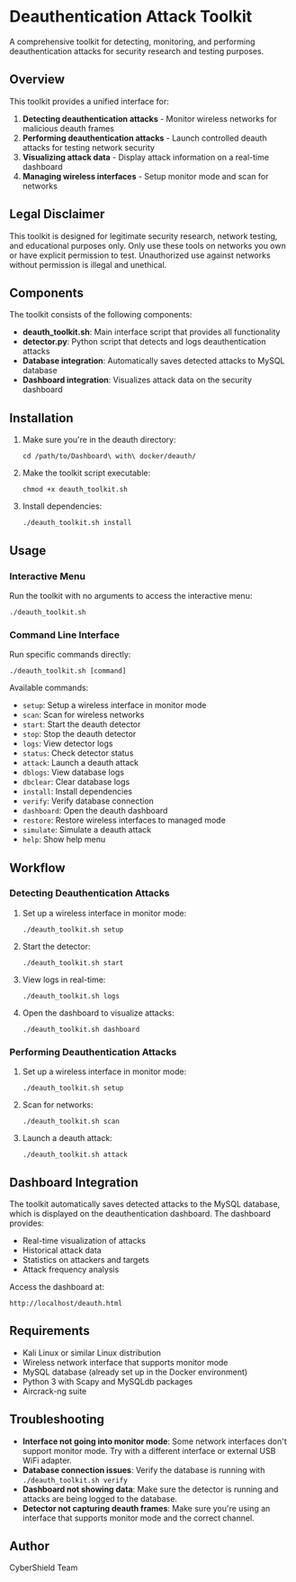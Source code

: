 # Deauthentication Attack Toolkit

A comprehensive toolkit for detecting, monitoring, and performing deauthentication attacks for security research and testing purposes.

## Overview

This toolkit provides a unified interface for:

1. **Detecting deauthentication attacks** - Monitor wireless networks for malicious deauth frames
2. **Performing deauthentication attacks** - Launch controlled deauth attacks for testing network security
3. **Visualizing attack data** - Display attack information on a real-time dashboard
4. **Managing wireless interfaces** - Setup monitor mode and scan for networks

## Legal Disclaimer

This toolkit is designed for legitimate security research, network testing, and educational purposes only. Only use these tools on networks you own or have explicit permission to test. Unauthorized use against networks without permission is illegal and unethical.

## Components

The toolkit consists of the following components:

- **deauth_toolkit.sh**: Main interface script that provides all functionality
- **detector.py**: Python script that detects and logs deauthentication attacks
- **Database integration**: Automatically saves detected attacks to MySQL database
- **Dashboard integration**: Visualizes attack data on the security dashboard

## Installation

1. Make sure you're in the deauth directory:
   ```
   cd /path/to/Dashboard\ with\ docker/deauth/
   ```

2. Make the toolkit script executable:
   ```
   chmod +x deauth_toolkit.sh
   ```

3. Install dependencies:
   ```
   ./deauth_toolkit.sh install
   ```

## Usage

### Interactive Menu

Run the toolkit with no arguments to access the interactive menu:
```
./deauth_toolkit.sh
```

### Command Line Interface

Run specific commands directly:
```
./deauth_toolkit.sh [command]
```

Available commands:
- `setup`: Setup a wireless interface in monitor mode
- `scan`: Scan for wireless networks
- `start`: Start the deauth detector
- `stop`: Stop the deauth detector
- `logs`: View detector logs
- `status`: Check detector status
- `attack`: Launch a deauth attack
- `dblogs`: View database logs
- `dbclear`: Clear database logs
- `install`: Install dependencies
- `verify`: Verify database connection
- `dashboard`: Open the deauth dashboard
- `restore`: Restore wireless interfaces to managed mode
- `simulate`: Simulate a deauth attack
- `help`: Show help menu

## Workflow

### Detecting Deauthentication Attacks

1. Set up a wireless interface in monitor mode:
   ```
   ./deauth_toolkit.sh setup
   ```

2. Start the detector:
   ```
   ./deauth_toolkit.sh start
   ```

3. View logs in real-time:
   ```
   ./deauth_toolkit.sh logs
   ```

4. Open the dashboard to visualize attacks:
   ```
   ./deauth_toolkit.sh dashboard
   ```

### Performing Deauthentication Attacks

1. Set up a wireless interface in monitor mode:
   ```
   ./deauth_toolkit.sh setup
   ```

2. Scan for networks:
   ```
   ./deauth_toolkit.sh scan
   ```

3. Launch a deauth attack:
   ```
   ./deauth_toolkit.sh attack
   ```

## Dashboard Integration

The toolkit automatically saves detected attacks to the MySQL database, which is displayed on the deauthentication dashboard. The dashboard provides:

- Real-time visualization of attacks
- Historical attack data
- Statistics on attackers and targets
- Attack frequency analysis

Access the dashboard at:
```
http://localhost/deauth.html
```

## Requirements

- Kali Linux or similar Linux distribution
- Wireless network interface that supports monitor mode
- MySQL database (already set up in the Docker environment)
- Python 3 with Scapy and MySQLdb packages
- Aircrack-ng suite

## Troubleshooting

- **Interface not going into monitor mode**: Some network interfaces don't support monitor mode. Try with a different interface or external USB WiFi adapter.
- **Database connection issues**: Verify the database is running with `./deauth_toolkit.sh verify`
- **Dashboard not showing data**: Make sure the detector is running and attacks are being logged to the database.
- **Detector not capturing deauth frames**: Make sure you're using an interface that supports monitor mode and the correct channel.

## Author

CyberShield Team
